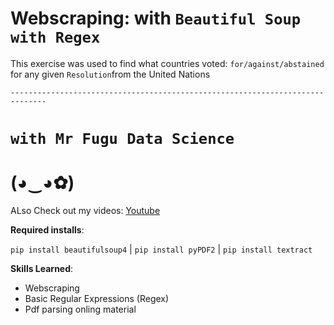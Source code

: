 # Webscraping: with `Beautiful Soup with Regex`

This exercise was used to find what countries voted: `for/against/abstained` for any given `Resolution`from the United Nations

`------------------------------------------------------------------------------`

# `with Mr Fugu Data Science`

# (◕‿◕✿)

ALso Check out my videos: [Youtube](https://www.youtube.com/channel/UCbni-TDI-Ub8VlGaP8HLTNw?view_as=subscriber)


**Required installs**:

`pip install beautifulsoup4` | `pip install pyPDF2` | `pip install textract`


**Skills Learned**:
+ Webscraping
+ Basic Regular Expressions (Regex)
+ Pdf parsing onling material

